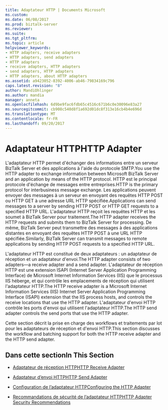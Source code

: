 ```yaml
---
title: Adaptateur HTTP | Documents Microsoft
ms.custom: 
ms.date: 06/08/2017
ms.prod: biztalk-server
ms.reviewer: 
ms.suite: 
ms.tgt_pltfrm: 
ms.topic: article
helpviewer_keywords:
- HTTP adapters, receive adapters
- HTTP adapters, send adapters
- HTTP adapters
- receive adapters, HTTP adapters
- send adapters, HTTP adapters
- HTTP adapters, about HTTP adapters
ms.assetid: a9423052-8392-4006-ab46-79834169c796
caps.latest.revision: "8"
author: MandiOhlinger
ms.author: mandia
manager: anneta
ms.openlocfilehash: 6d9be9fac6fdb65c4516c671b6c0e30096e83a27
ms.sourcegitcommit: cb908c540d8f1a692d01dc8f313e16cb4b4e696d
ms.translationtype: MT
ms.contentlocale: fr-FR
ms.lasthandoff: 09/20/2017
---
```

# <a name="http-adapter"></a><span data-ttu-id="a5785-102">Adaptateur HTTP</span><span class="sxs-lookup"><span data-stu-id="a5785-102">HTTP Adapter</span></span>
<span data-ttu-id="a5785-103">L'adaptateur HTTP permet d'échanger des informations entre un serveur BizTalk Server et des applications à l'aide du protocole SMTP.</span><span class="sxs-lookup"><span data-stu-id="a5785-103">You use the HTTP adapter to exchange information between Microsoft BizTalk Server and an application by means of the HTTP protocol.</span></span> <span data-ttu-id="a5785-104">HTTP est le principal protocole d'échange de messages entre entreprises.</span><span class="sxs-lookup"><span data-stu-id="a5785-104">HTTP is the primary protocol for interbusiness message exchange.</span></span> <span data-ttu-id="a5785-105">Les applications peuvent envoyer des messages à un serveur en envoyant des requêtes HTTP POST ou HTTP GET à une adresse URL HTTP spécifiée.</span><span class="sxs-lookup"><span data-stu-id="a5785-105">Applications can send messages to a server by sending HTTP POST or HTTP GET requests to a specified HTTP URL.</span></span> <span data-ttu-id="a5785-106">L'adaptateur HTTP reçoit les requêtes HTTP et les soumet à BizTalk Server pour traitement.</span><span class="sxs-lookup"><span data-stu-id="a5785-106">The HTTP adapter receives the HTTP requests and submits them to BizTalk Server for processing.</span></span> <span data-ttu-id="a5785-107">De même, BizTalk Server peut transmettre des messages à des applications distantes en envoyant des requêtes HTTP POST à une URL HTTP spécifiée.</span><span class="sxs-lookup"><span data-stu-id="a5785-107">Similarly, BizTalk Server can transmit messages to remote applications by sending HTTP POST requests to a specified HTTP URL.</span></span>  
  
 <span data-ttu-id="a5785-108">L'adaptateur HTTP est constitué de deux adaptateurs : un adaptateur de réception et un adaptateur d'envoi.</span><span class="sxs-lookup"><span data-stu-id="a5785-108">The HTTP adapter consists of two adapters—a receive adapter and a send adapter.</span></span> <span data-ttu-id="a5785-109">L'adaptateur de réception HTTP est une extension ISAPI (Internet Server Application Programming Interface) de Microsoft Internet Information Services (IIS) que le processus IIS héberge, et qui contrôle les emplacements de réception qui utilisent l'adaptateur HTTP.</span><span class="sxs-lookup"><span data-stu-id="a5785-109">The HTTP receive adapter is a Microsoft Internet Information Services (IIS) Internet Server Application Programming Interface (ISAPI) extension that the IIS process hosts, and controls the receive locations that use the HTTP adapter.</span></span> <span data-ttu-id="a5785-110">L'adaptateur d'envoi HTTP contrôle les ports d'envoi qui utilisent l'adaptateur HTTP.</span><span class="sxs-lookup"><span data-stu-id="a5785-110">The HTTP send adapter controls the send ports that use the HTTP adapter.</span></span>  
  
 <span data-ttu-id="a5785-111">Cette section décrit la prise en charge des workflows et traitements par lot pour les adaptateurs de réception et d'envoi HTTP.</span><span class="sxs-lookup"><span data-stu-id="a5785-111">This section discusses the workflow and batching support for both the HTTP receive adapter and the HTTP send adapter.</span></span>  
  
## <a name="in-this-section"></a><span data-ttu-id="a5785-112">Dans cette section</span><span class="sxs-lookup"><span data-stu-id="a5785-112">In This Section</span></span>  
  
-   [<span data-ttu-id="a5785-113">Adaptateur de réception HTTP</span><span class="sxs-lookup"><span data-stu-id="a5785-113">HTTP Receive Adapter</span></span>](../core/http-receive-adapter.md)  
  
-   [<span data-ttu-id="a5785-114">Adaptateur d’envoi HTTP</span><span class="sxs-lookup"><span data-stu-id="a5785-114">HTTP Send Adapter</span></span>](../core/http-send-adapter.md)  
  
-   [<span data-ttu-id="a5785-115">Configuration de l’adaptateur HTTP</span><span class="sxs-lookup"><span data-stu-id="a5785-115">Configuring the HTTP Adapter</span></span>](../core/configuring-the-http-adapter.md)  
  
-   [<span data-ttu-id="a5785-116">Recommandations de sécurité de l’adaptateur HTTP</span><span class="sxs-lookup"><span data-stu-id="a5785-116">HTTP Adapter Security Recommendations</span></span>](../core/http-adapter-security-recommendations.md)
